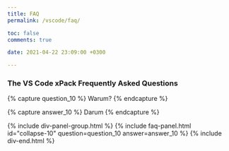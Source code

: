 ```yaml
---
title: FAQ
permalink: /vscode/faq/

toc: false
comments: true

date: 2021-04-22 23:09:00 +0300

---
```


### The VS Code xPack Frequently Asked Questions

{% capture question_10 %}
Warum?
{% endcapture %}

{% capture answer_10 %}
Darum
{% endcapture %}

{% include div-panel-group.html %}
{% include faq-panel.html id="collapse-10" question=question_10 answer=answer_10 %}
{% include div-end.html %}

